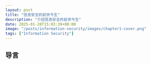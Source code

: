 ```yaml
---
layout: post
title: "信息安全的前世今生"
description: "介绍信息安全的前世今生"
date: 2025-01-28T15:03:39+08:00
image: "/posts/information-security/images/chapter1-cover.png"
tags: ["Information Security"]
---
```

## 导言